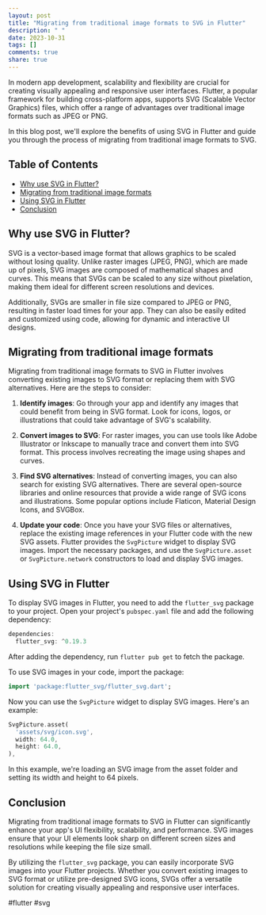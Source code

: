 ```yaml
---
layout: post
title: "Migrating from traditional image formats to SVG in Flutter"
description: " "
date: 2023-10-31
tags: []
comments: true
share: true
---
```


In modern app development, scalability and flexibility are crucial for creating visually appealing and responsive user interfaces. Flutter, a popular framework for building cross-platform apps, supports SVG (Scalable Vector Graphics) files, which offer a range of advantages over traditional image formats such as JPEG or PNG.

In this blog post, we'll explore the benefits of using SVG in Flutter and guide you through the process of migrating from traditional image formats to SVG.

## Table of Contents
- [Why use SVG in Flutter?](#why-use-svg-in-flutter)
- [Migrating from traditional image formats](#migrating-from-traditional-image-formats)
- [Using SVG in Flutter](#using-svg-in-flutter)
- [Conclusion](#conclusion)

## Why use SVG in Flutter?

SVG is a vector-based image format that allows graphics to be scaled without losing quality. Unlike raster images (JPEG, PNG), which are made up of pixels, SVG images are composed of mathematical shapes and curves. This means that SVGs can be scaled to any size without pixelation, making them ideal for different screen resolutions and devices.

Additionally, SVGs are smaller in file size compared to JPEG or PNG, resulting in faster load times for your app. They can also be easily edited and customized using code, allowing for dynamic and interactive UI designs.

## Migrating from traditional image formats

Migrating from traditional image formats to SVG in Flutter involves converting existing images to SVG format or replacing them with SVG alternatives. Here are the steps to consider:

1. **Identify images**: Go through your app and identify any images that could benefit from being in SVG format. Look for icons, logos, or illustrations that could take advantage of SVG's scalability.

2. **Convert images to SVG**: For raster images, you can use tools like Adobe Illustrator or Inkscape to manually trace and convert them into SVG format. This process involves recreating the image using shapes and curves.

3. **Find SVG alternatives**: Instead of converting images, you can also search for existing SVG alternatives. There are several open-source libraries and online resources that provide a wide range of SVG icons and illustrations. Some popular options include Flaticon, Material Design Icons, and SVGBox.

4. **Update your code**: Once you have your SVG files or alternatives, replace the existing image references in your Flutter code with the new SVG assets. Flutter provides the `SvgPicture` widget to display SVG images. Import the necessary packages, and use the `SvgPicture.asset` or `SvgPicture.network` constructors to load and display SVG images.

## Using SVG in Flutter

To display SVG images in Flutter, you need to add the `flutter_svg` package to your project. Open your project's `pubspec.yaml` file and add the following dependency:

```dart
dependencies:
  flutter_svg: ^0.19.3
```

After adding the dependency, run `flutter pub get` to fetch the package.

To use SVG images in your code, import the package:

```dart
import 'package:flutter_svg/flutter_svg.dart';
```

Now you can use the `SvgPicture` widget to display SVG images. Here's an example:

```dart
SvgPicture.asset(
  'assets/svg/icon.svg',
  width: 64.0,
  height: 64.0,
),
```

In this example, we're loading an SVG image from the asset folder and setting its width and height to 64 pixels.

## Conclusion

Migrating from traditional image formats to SVG in Flutter can significantly enhance your app's UI flexibility, scalability, and performance. SVG images ensure that your UI elements look sharp on different screen sizes and resolutions while keeping the file size small.

By utilizing the `flutter_svg` package, you can easily incorporate SVG images into your Flutter projects. Whether you convert existing images to SVG format or utilize pre-designed SVG icons, SVGs offer a versatile solution for creating visually appealing and responsive user interfaces.

#flutter #svg